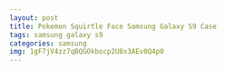 ```yaml
---
layout: post
title: Pokemon Squirtle Face Samsung Galaxy S9 Case
tags: samsung galaxy s9
categories: samsung
img: 1gF7jV4zz7qBQGOkbocp2U8x3AEv0Q4p0
---
```

